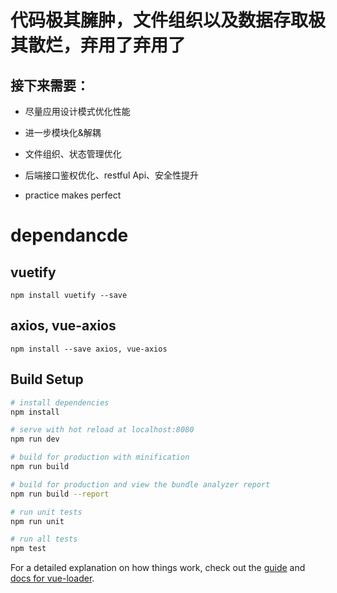 # 代码极其臃肿，文件组织以及数据存取极其散烂，弃用了弃用了

## 接下来需要：

- 尽量应用设计模式优化性能

- 进一步模块化&解耦

- 文件组织、状态管理优化

- 后端接口鉴权优化、restful Api、安全性提升

- practice makes perfect



# dependancde
## vuetify
`npm install vuetify --save`

## axios, vue-axios
`npm install --save axios, vue-axios`

## Build Setup

``` bash
# install dependencies
npm install

# serve with hot reload at localhost:8080
npm run dev

# build for production with minification
npm run build

# build for production and view the bundle analyzer report
npm run build --report

# run unit tests
npm run unit

# run all tests
npm test
```

For a detailed explanation on how things work, check out the [guide](http://vuejs-templates.github.io/webpack/) and [docs for vue-loader](http://vuejs.github.io/vue-loader).
